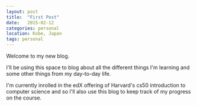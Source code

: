 ```yaml
---
layout: post
title:  "First Post"
date:   2015-02-12 
categories: personal
location: Kobe, Japan
tags: personal
---
```


Welcome to my new blog.

I'll be using this space to blog about all the different things I'm learning and some other things from my day-to-day life.

I'm currently inrolled in the edX offering of Harvard's cs50 introduction to computer science and so I'll also use this blog to keep track of my progress on the course.

